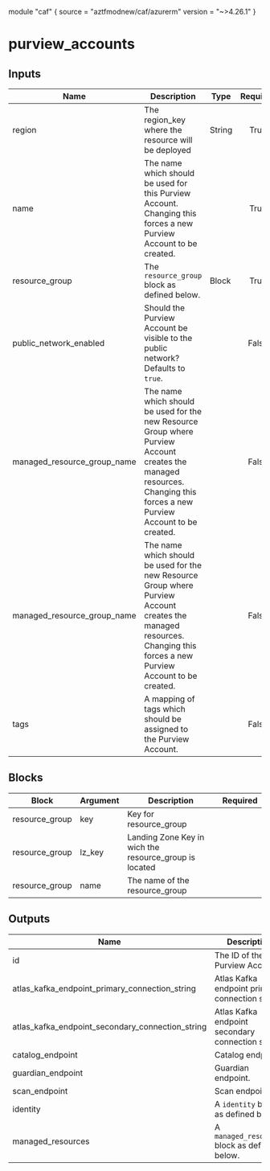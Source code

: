 module "caf" {
  source  = "aztfmodnew/caf/azurerm"
  version = "~>4.26.1"
}

# purview_accounts

## Inputs
| Name | Description | Type | Required |
|------|-------------|------|:--------:|
| region |The region_key where the resource will be deployed|String|True|
|name| The name which should be used for this Purview Account. Changing this forces a new Purview Account to be created.||True|
|resource_group|The `resource_group` block as defined below.|Block|True|
|public_network_enabled| Should the Purview Account be visible to the public network? Defaults to `true`.||False|
|managed_resource_group_name| The name which should be used for the new Resource Group where Purview Account creates the managed resources. Changing this forces a new Purview Account to be created.||False|
|managed_resource_group_name| The name which should be used for the new Resource Group where Purview Account creates the managed resources. Changing this forces a new Purview Account to be created.||False|
|tags| A mapping of tags which should be assigned to the Purview Account.||False|

## Blocks
| Block | Argument | Description | Required |
|-------|----------|-------------|----------|
|resource_group| key | Key for  resource_group||| Required if  |
|resource_group| lz_key |Landing Zone Key in wich the resource_group is located|||True|
|resource_group| name | The name of the resource_group |||True|

## Outputs
| Name | Description |
|------|-------------|
|id|The ID of the Purview Account.|||
|atlas_kafka_endpoint_primary_connection_string|Atlas Kafka endpoint primary connection string.|||
|atlas_kafka_endpoint_secondary_connection_string|Atlas Kafka endpoint secondary connection string.|||
|catalog_endpoint|Catalog endpoint.|||
|guardian_endpoint|Guardian endpoint.|||
|scan_endpoint|Scan endpoint.|||
|identity|A `identity` block as defined below.|||
|managed_resources|A `managed_resources` block as defined below.|||
